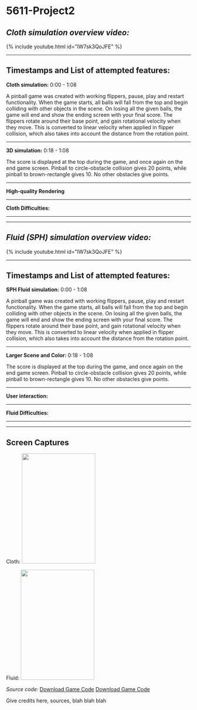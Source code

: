 # 5611-Project2


***Cloth simulation overview video:***
---
{% include youtube.html id="IW7sk3QoJFE" %}

---

**Timestamps and List of attempted features:**
--
**Cloth simulation:** 0:00 - 1:08

A pinball game was created with working flippers, pause, play and restart functionality. When the game starts, all balls will fall from the top and begin colliding with other objects in the scene. On losing all the given balls, the game will end and show the ending screen with your final score. The flippers rotate around their base point, and gain rotational velocity when they move. This is converted to linear velocity when applied in flipper collision, which also takes into account the distance from the rotation point.

---
**3D simulation:** 0:18 - 1:08

The score is displayed at the top during the game, and once again on the end game screen. Pinball to circle-obstacle collision gives 20 points, while pinball to brown-rectangle gives 10. No other obstacles give points.

---
**High-quality Rendering**

---
**Cloth Difficulties:** 

------
-----


***Fluid (SPH) simulation overview video:***
---
{% include youtube.html id="IW7sk3QoJFE" %}

----

**Timestamps and List of attempted features:**
---
**SPH Fluid simulation:** 0:00 - 1:08

A pinball game was created with working flippers, pause, play and restart functionality. When the game starts, all balls will fall from the top and begin colliding with other objects in the scene. On losing all the given balls, the game will end and show the ending screen with your final score. The flippers rotate around their base point, and gain rotational velocity when they move. This is converted to linear velocity when applied in flipper collision, which also takes into account the distance from the rotation point.

---
**Larger Scene and Color:** 0:18 - 1:08

The score is displayed at the top during the game, and once again on the end game screen. Pinball to circle-obstacle collision gives 20 points, while pinball to brown-rectangle gives 10. No other obstacles give points.

---
**User interaction:**

---
**Fluid Difficulties:**

----
----
**Screen Captures**
-
Cloth: <img src="./docs/assets/gamestart.JPG" width="200" height="300">

Fluid: <img src="./docs/assets/gamestart.JPG" width="200" height="300">

*Source code:*
<a href= "CSCI5611_Project_1.pde" Cloth code>Download Game Code</a>
<a href= "CSCI5611_Project_1.pde" Fluid code>Download Game Code</a>

Give credits here, sources, blah blah blah



